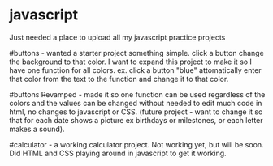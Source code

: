 # javascript

Just needed a place to upload all my javascript practice projects

#buttons - wanted a starter project something simple. click a button change the background to that color. I want to expand this project to make it so I have one function for all colors. 
  ex. click a button "blue" attomatically enter that color from the text to the function and change it to that color.
  
#buttons Revamped - made it so one function can be used regardless of the colors and the values can be changed without needed to edit much code in html, no changes to javascript or CSS. (future project - want to change it so that for each date shows a picture ex birthdays or milestones, or each letter makes a sound).
  
#calculator - a working calculator project. Not working yet, but will be soon. Did HTML and CSS playing around in javascript to get it working.

